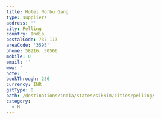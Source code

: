 ```yaml
---
title: Hotel Norbu Gang
type: suppliers
address: ''
city: Pelling
country: India
postalCode: 737 113
areaCode: '3595'
phone: 58216, 50566
mobile: 0
email: ''
www: ''
note: ''
bookThrough: 236
currency: INR
gstType: 0
path: /destinations/india/states/sikkim/cities/pelling/
category:
  - H
---
```


